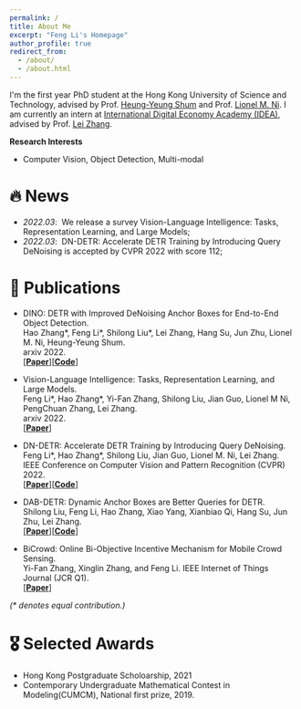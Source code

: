 ```yaml
---
permalink: /
title: About Me
excerpt: "Feng Li's Homepage"
author_profile: true
redirect_from: 
  - /about/
  - /about.html
---
```


I'm the first year PhD student at the Hong Kong University of Science and Technology, advised by Prof. [Heung-Yeung Shum](https://scholar.google.com/citations?user=9akH-n8AAAAJ&hl=zh-CN) and Prof. [Lionel M. Ni](https://scholar.google.com/citations?user=OzMYwDIAAAAJ&hl=zh-CN). I am currently an intern at [International Digital Economy Academy (IDEA)](https://idea.edu.cn/), advised by Prof. [Lei Zhang](https://www.leizhang.org/).

**Research Interests**

* Computer Vision, Object Detection, Multi-modal


# 🔥 News
- *2022.03*: &nbsp;We release a survey Vision-Language Intelligence: Tasks, Representation Learning, and Large Models;
- *2022.03*: &nbsp;DN-DETR: Accelerate DETR Training by Introducing Query DeNoising is accepted by CVPR 2022 with score 112;

# 📝 Publications 

<!-- <div class='paper-box'>
<div class='paper-box-text' markdown="1"> -->

* DINO: DETR with Improved DeNoising Anchor Boxes for End-to-End Object Detection.  
Hao Zhang*, Feng Li*, Shilong Liu*, Lei Zhang, Hang Su, Jun Zhu, Lionel M. Ni, Heung-Yeung Shum.   
arxiv 2022.  
[[**Paper**]](https://arxiv.org/abs/2203.03605)[[**Code**]](https://github.com/IDEACVR/DINO)
  
* Vision-Language Intelligence: Tasks, Representation Learning, and Large Models.  
Feng Li*, Hao Zhang*, Yi-Fan Zhang, Shilong Liu, Jian Guo, Lionel M Ni, PengChuan Zhang, Lei Zhang.     
arxiv 2022.  
[[**Paper**]](https://arxiv.org/abs/2203.01922)      
  
* DN-DETR: Accelerate DETR Training by Introducing Query DeNoising.   
Feng Li*, Hao Zhang*, Shilong Liu, Jian Guo, Lionel M. Ni, Lei Zhang.   
IEEE Conference on Computer Vision and Pattern Recognition (CVPR) 2022.  
[[**Paper**]](https://arxiv.org/pdf/2203.01305)[[**Code**]](https://github.com/FengLi-ust/DN-DETR)
 
* DAB-DETR: Dynamic Anchor Boxes are Better Queries for DETR.   
Shilong Liu, Feng Li, Hao Zhang, Xiao Yang, Xianbiao Qi, Hang Su, Jun Zhu, Lei Zhang.    
[[**Paper**]](https://arxiv.org/abs/2201.12329)[[**Code**]](https://github.com/SlongLiu/DAB-DETR)

* BiCrowd: Online Bi-Objective Incentive Mechanism for Mobile Crowd Sensing.   
Yi-Fan Zhang, Xinglin Zhang, and Feng Li. 
IEEE Internet of Things Journal (JCR Q1).  
[[**Paper**]](https://fengli-ust.github.io/files/BiCrowd-IOT-J.pdf)

<!-- </div>
</div> -->

_(* denotes equal contribution.)_
# 🎖 Selected Awards
* Hong Kong Postgraduate Scholoarship, 2021
* Contemporary Undergraduate Mathematical Contest in Modeling(CUMCM), National first prize, 2019.

<!-- # 📖 Work experience
* March 2021 - Now: Research Assistant
  * Microsoft Research Asia, Beijing, China.
  * Duties included: 1. Design more powerful and simple object detection architecture based on the Transformer. 2. Understand NLP tasks such as NLI and exploit new paradigms to solve them more efficiently.
  * Advisor: Prof. [Jingdong Wang](https://jingdongwang2017.github.io/)

* August 2020 - Now: Research Assistant
  * University of Chinese Academy of Sciences, Beijing, China.
  * Duties included: 1. learning deep generative model for pedestrian generation. 2. cross-domain Re-ID from a causal view. 3. designing an efficient method to tackle problems in object detection and partial pedestrian re-identification.
  * Advisor: Prof. [Tieniu Tan](http://people.ucas.ac.cn/~tantieniu)
  * Co-Advisors: Prof. [Zhang Zhang](https://scholar.google.com/citations?user=rnRNwEMAAAAJ&hl=en) and Prof. [Liang Wang](https://scholar.google.com/citations?user=8kzzUboAAAAJ&hl=zh-CN)

* April 2018 – July 2020: Research Assistant
  * South China University of Technology, Guangzhou, China.
  * Duties included: Incentive mechanism design for crowdsourcing platforms, edge computing
platforms, and federal learning platforms.
  * Advisor: Prof. Xinglin Zhang
 -->
<!-- # 💬 Invited Talks
- *2021.06*, Lorem ipsum dolor sit amet, consectetur adipiscing elit. Vivamus ornare aliquet ipsum, ac tempus justo dapibus sit amet. 
- *2021.03*, Lorem ipsum dolor sit amet, consectetur adipiscing elit. Vivamus ornare aliquet ipsum, ac tempus justo dapibus sit amet.  \| [\[video\]](https://github.com/)

# 💻 Internships
- *2019.05 - 2020.02*, [Lorem](https://github.com/), China. -->
